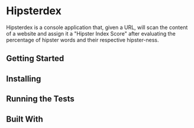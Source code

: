 # Hipsterdex

Hipsterdex is a console application that, given a URL, will scan the content of a website and assign it a "Hipster Index Score" after evaluating the percentage of hipster words and their respective hipster-ness. 

## Getting Started

## Installing

## Running the Tests

## Built With

